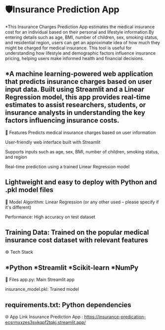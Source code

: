 # 🛡️Insurance Prediction App
  *This Insurance Charges Prediction App estimates the medical insurance cost for an individual based on their personal and lifestyle information.By entering details such as age, BMI, number of children, sex, smoking status, and residential region, users can get an approximate idea of how much they might be charged for medical insurance.
This tool is useful for understanding how lifestyle and demographic factors influence insurance pricing, helping users make informed health and financial decisions.

  *A machine learning-powered web application that predicts insurance charges based on user input data. Built using Streamlit and a Linear Regression model, this app provides real-time estimates to assist researchers, students, or insurance analysts in understanding the key factors influencing insurance costs.
---
🚀 Features
Predicts medical insurance charges based on user information

User-friendly web interface built with Streamlit

Supports inputs such as age, sex, BMI, number of children, smoking status, and region

Real-time prediction using a trained Linear Regression model

Lightweight and easy to deploy with Python and .pkl model files
-----
🧠 Model
Algorithm: Linear Regression (or any other used – please specify if it's different)

Performance: High accuracy on test dataset

Training Data: Trained on the popular medical insurance cost dataset with relevant features
---
⚙️ Tech Stack

 *Python
 *Streamlit
 *Scikit-learn
 *NumPy
-----

📁 Files
app.py: Main Streamlit app

insurance_model.pkl: Trained model

requirements.txt: Python dependencies
----
🌐 App Link
Insurance Prediction App : https://insurance-predication-ecsrmxxzes3svkqpf2tqkj.streamlit.app/
